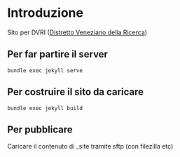 # Introduzione
Sito per DVRI (<a href="http://distrettovenezianoricerca.it/">Distretto Veneziano della Ricerca</a>)

## Per far partire il server

`bundle exec jekyll serve`

## Per costruire il sito da caricare

`bundle exec jekyll build`

## Per pubblicare

Caricare il contenuto di \_site tramite sftp (con filezilla etc)

